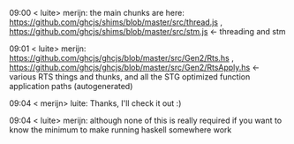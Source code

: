09:00 < luite> merijn: the main chunks are here:
               https://github.com/ghcjs/shims/blob/master/src/thread.js ,
               https://github.com/ghcjs/shims/blob/master/src/stm.js <- threading and stm

09:01 < luite> merijn: https://github.com/ghcjs/ghcjs/blob/master/src/Gen2/Rts.hs ,
               https://github.com/ghcjs/ghcjs/blob/master/src/Gen2/RtsApply.hs  <- various RTS things
               and thunks, and all the STG optimized function application paths (autogenerated)

09:04 < merijn> luite: Thanks, I'll check it out :)

09:04 < luite> merijn: although none of this is really required if you want to know the minimum to
               make running haskell somewhere work
